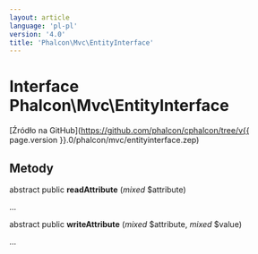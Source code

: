 ```yaml
---
layout: article
language: 'pl-pl'
version: '4.0'
title: 'Phalcon\Mvc\EntityInterface'
---
```

# Interface **Phalcon\Mvc\EntityInterface**

[Źródło na GitHub](https://github.com/phalcon/cphalcon/tree/v{{ page.version }}.0/phalcon/mvc/entityinterface.zep)

## Metody

abstract public **readAttribute** (*mixed* $attribute)

...

abstract public **writeAttribute** (*mixed* $attribute, *mixed* $value)

...
